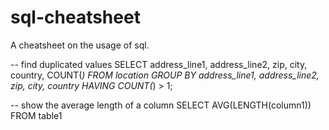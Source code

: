 
sql-cheatsheet
===================

A cheatsheet on the usage of sql.

-- find duplicated values
SELECT
    address_line1, address_line2, zip, city, country, COUNT(*)
FROM
    location
GROUP BY
    address_line1, address_line2, zip, city, country
HAVING
    COUNT(*) > 1;
 
-- show the average length of a column
SELECT
    AVG(LENGTH(column1))
FROM table1